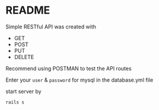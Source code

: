 # README
Simple RESTful API was created with
* GET
* POST
* PUT
* DELETE


Recommend using POSTMAN to test the API routes

Enter your ```user``` & ```password``` for mysql in the database.yml file

start server by
```
rails s 
```

